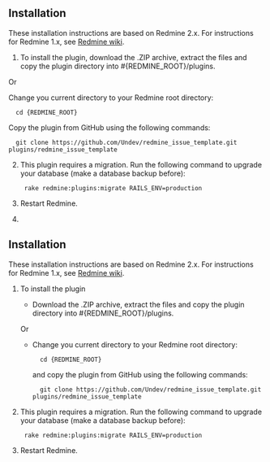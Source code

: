 ## Installation

These installation instructions are based on Redmine 2.x. For instructions for Redmine 1.x, see [Redmine wiki](http://www.redmine.org/projects/redmine/wiki/Plugins).

1. To install the plugin, download the .ZIP archive, extract the files and copy the plugin directory into #{REDMINE_ROOT}/plugins.

  Or
  
  Change you current directory to your Redmine root directory:
  
      cd {REDMINE_ROOT}
      
  Copy the plugin from GitHub using the following commands:
  
      git clone https://github.com/Undev/redmine_issue_template.git plugins/redmine_issue_template
        
2. This plugin requires a migration. Run the following command to upgrade your database (make a database backup before):  

        rake redmine:plugins:migrate RAILS_ENV=production

3. Restart Redmine.
4. 


## Installation

These installation instructions are based on Redmine 2.x. For instructions for Redmine 1.x, see [Redmine wiki](http://www.redmine.org/projects/redmine/wiki/Plugins).

1. To install the plugin
    * Download the .ZIP archive, extract the files and copy the plugin directory into #{REDMINE_ROOT}/plugins.
    
    Or

    * Change you current directory to your Redmine root directory:  

            cd {REDMINE_ROOT}
            
      and copy the plugin from GitHub using the following commands:
      
            git clone https://github.com/Undev/redmine_issue_template.git plugins/redmine_issue_template
        
2. This plugin requires a migration. Run the following command to upgrade your database (make a database backup before):  

        rake redmine:plugins:migrate RAILS_ENV=production

3. Restart Redmine.
